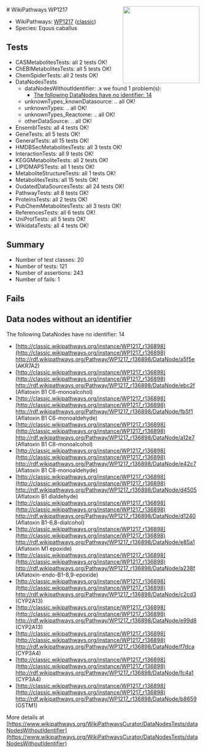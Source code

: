 <img style="float: right; width: 200px" src="https://upload.wikimedia.org/wikipedia/commons/thumb/8/83/Wplogo_with_text_500.png/640px-Wplogo_with_text_500.png" />
# WikiPathways WP1217

* WikiPathways: [WP1217](https://wikipathways.org/pathways/WP1217) ([classic](https://classic.wikipathways.org/instance/WP1217))
* Species: Equus caballus
## Tests
* CASMetabolitesTests: all 2 tests OK!
* ChEBIMetabolitesTests: all 5 tests OK!
* ChemSpiderTests: all 2 tests OK!
* DataNodesTests
    * dataNodesWithoutIdentifier: .x we found 1 problem(s):
        * [The following DataNodes have no identifier: 14](#8792c494)
    * unknownTypes_knownDatasource: .. all OK!
    * unknownTypes: .. all OK!
    * unknownTypes_Reactome: .. all OK!
    * otherDataSource: .. all OK!
* EnsemblTests: all 4 tests OK!
* GeneTests: all 5 tests OK!
* GeneralTests: all 15 tests OK!
* HMDBSecMetabolitesTests: all 3 tests OK!
* InteractionTests: all 9 tests OK!
* KEGGMetaboliteTests: all 2 tests OK!
* LIPIDMAPSTests: all 1 tests OK!
* MetaboliteStructureTests: all 1 tests OK!
* MetabolitesTests: all 15 tests OK!
* OudatedDataSourcesTests: all 24 tests OK!
* PathwayTests: all 8 tests OK!
* ProteinsTests: all 2 tests OK!
* PubChemMetabolitesTests: all 3 tests OK!
* ReferencesTests: all 6 tests OK!
* UniProtTests: all 5 tests OK!
* WikidataTests: all 4 tests OK!


## Summary

* Number of test classes: 20
* Number of tests: 121
* Number of assertions: 243
* Number of fails: 1

## Fails

<a name="8792c494" />

## Data nodes without an identifier

The following DataNodes have no identifier: 14

* [http://classic.wikipathways.org/instance/WP1217_r136898](http://classic.wikipathways.org/instance/WP1217_r136898) http://rdf.wikipathways.org/Pathway/WP1217_r136898/DataNode/a5f5e (AKR7A2)
* [http://classic.wikipathways.org/instance/WP1217_r136898](http://classic.wikipathways.org/instance/WP1217_r136898) http://rdf.wikipathways.org/Pathway/WP1217_r136898/DataNode/ebc2f (Aflatoxin B1 C6-monoalcohol)
* [http://classic.wikipathways.org/instance/WP1217_r136898](http://classic.wikipathways.org/instance/WP1217_r136898) http://rdf.wikipathways.org/Pathway/WP1217_r136898/DataNode/fb5f1 (Aflatoxin B1 C6-monoaldehyde)
* [http://classic.wikipathways.org/instance/WP1217_r136898](http://classic.wikipathways.org/instance/WP1217_r136898) http://rdf.wikipathways.org/Pathway/WP1217_r136898/DataNode/a12e7 (Aflatoxin B1 C8-monoalcohol)
* [http://classic.wikipathways.org/instance/WP1217_r136898](http://classic.wikipathways.org/instance/WP1217_r136898) http://rdf.wikipathways.org/Pathway/WP1217_r136898/DataNode/e42c7 (Aflatoxin B1 C8-monoaldehyde)
* [http://classic.wikipathways.org/instance/WP1217_r136898](http://classic.wikipathways.org/instance/WP1217_r136898) http://rdf.wikipathways.org/Pathway/WP1217_r136898/DataNode/d4505 (Aflatoxin B1 dialdehyde)
* [http://classic.wikipathways.org/instance/WP1217_r136898](http://classic.wikipathways.org/instance/WP1217_r136898) http://rdf.wikipathways.org/Pathway/WP1217_r136898/DataNode/d1240 (Aflatoxin B1-6,8-dialcohol)
* [http://classic.wikipathways.org/instance/WP1217_r136898](http://classic.wikipathways.org/instance/WP1217_r136898) http://rdf.wikipathways.org/Pathway/WP1217_r136898/DataNode/e85a1 (Aflatoxin M1 epoxide)
* [http://classic.wikipathways.org/instance/WP1217_r136898](http://classic.wikipathways.org/instance/WP1217_r136898) http://rdf.wikipathways.org/Pathway/WP1217_r136898/DataNode/a238f (Aflatoxin-endo-B1-8,9-epoxide)
* [http://classic.wikipathways.org/instance/WP1217_r136898](http://classic.wikipathways.org/instance/WP1217_r136898) http://rdf.wikipathways.org/Pathway/WP1217_r136898/DataNode/c2cd3 (CYP2A13)
* [http://classic.wikipathways.org/instance/WP1217_r136898](http://classic.wikipathways.org/instance/WP1217_r136898) http://rdf.wikipathways.org/Pathway/WP1217_r136898/DataNode/e99d8 (CYP2A13)
* [http://classic.wikipathways.org/instance/WP1217_r136898](http://classic.wikipathways.org/instance/WP1217_r136898) http://rdf.wikipathways.org/Pathway/WP1217_r136898/DataNode/f7dca (CYP3A4)
* [http://classic.wikipathways.org/instance/WP1217_r136898](http://classic.wikipathways.org/instance/WP1217_r136898) http://rdf.wikipathways.org/Pathway/WP1217_r136898/DataNode/fc4a1 (CYP3A4)
* [http://classic.wikipathways.org/instance/WP1217_r136898](http://classic.wikipathways.org/instance/WP1217_r136898) http://rdf.wikipathways.org/Pathway/WP1217_r136898/DataNode/b8659 (GSTM1)


More details at [https://www.wikipathways.org/WikiPathwaysCurator/DataNodesTests/dataNodesWithoutIdentifier](https://www.wikipathways.org/WikiPathwaysCurator/DataNodesTests/dataNodesWithoutIdentifier)

